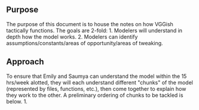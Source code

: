## Purpose
The purpose of this document is to house the notes on how VGGish tactically functions. The goals are 2-fold:
    1. Modelers will understand in depth how the model works.
    2. Modelers can identify assumptions/constants/areas of opportunity/areas of tweaking.

## Approach
To ensure that Emily and Saumya can understand the model within the 15 hrs/week alotted, they will each understand different "chunks" of the model (represented by files, functions, etc.), then come together to explain how they work to the other. A preliminary ordering of chunks to be tackled is below.
    1. 